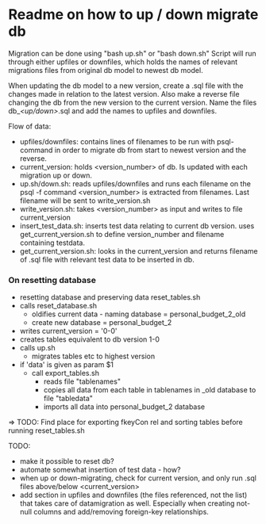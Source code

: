 # Readme on how to up / down migrate db

Migration can be done using "bash up.sh" or "bash down.sh"
Script will run through either upfiles or downfiles, which holds
the names of relevant migrations files from original db
model to newest db model.

When updating the db model to a new version, create 
a .sql file with the changes made in relation to
the latest version. Also make a reverse file changing 
the db from the new version to the current version.
Name the files db_<version-number>_<up/down>_<version-number>.sql
and add the names to upfiles and downfiles.

Flow of data:
- upfiles/downfiles:
    contains lines of filenames to be run with psql-command in order to migrate db from start to newest version and the reverse.
- current_version:
    holds <version_number> of db. Is updated with each migration up or down.
- up.sh/down.sh: 
    reads upfiles/downfiles and runs each filename on the psql -f command
    <version_number> is extracted from filenames. Last filename will be sent to write_version.sh
- write_version.sh:
    takes <version_number> as input and writes to file current_version
- insert_test_data.sh:
    inserts test data relating to current db version.
    uses get_current_version.sh to define 
version_number and filename containing testdata.
- get_current_version.sh:
    looks in the current_version and returns filename 
of .sql file with relevant test data to be inserted 
in db.



### On resetting database
- resetting database and preserving data
reset_tables.sh
- calls reset_database.sh
  - oldifies current data - naming database = personal_budget_2_old
  - create new database = personal_budget_2
- writes current_version = '0-0'
- creates tables equivalent to db version 1-0
- calls up.sh
  - migrates tables etc to highest version
- if 'data' is given as param $1
  - call export_tables.sh
    - reads file "tablenames"
    - copies all data from each table in tablenames in _old 
database to file "tabledata"
    - imports all data into personal_budget_2 database

=> TODO: Find place for exporting fkeyCon rel and sorting tables 
before running reset_tables.sh



TODO:

- make it possible to reset db? 
- automate somewhat insertion of test data - how? 
- when up or down-migrating, check for current version, and only 
run .sql files above/below <current_version> 
- add section in upfiles and downfiles (the files 
referenced, not the list) that takes care of 
datamigration as well. Especially when creating 
not-null columns and add/removing foreign-key 
relationships.

